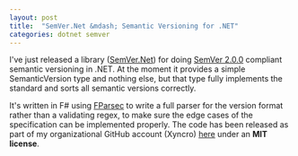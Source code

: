 ```yaml
---
layout: post
title:  "SemVer.Net &mdash; Semantic Versioning for .NET"
categories: dotnet semver
---
```


I've just released a library ([SemVer.Net][semver-nuget]) for doing [SemVer 2.0.0][semver] compliant semantic versioning in .NET. At the moment it provides a simple SemanticVersion type and nothing else, but that type fully implements the standard and sorts all semantic versions correctly.

It's written in F# using [FParsec][fparsec] to write a full parser for the version format rather than a validating regex, to make sure the edge cases of the specification can be implemented properly. The code has been released as part of my organizational GitHub account (Xyncro) [here][semver-github] under an __MIT license__.

[fparsec]: http://www.quanttec.com/fparsec/
[semver]: http://semver.org/spec/v2.0.0.html
[semver-nuget]: https://www.nuget.org/packages/SemVer.Net
[semver-github]: https://github.com/xyncro/semver.net

